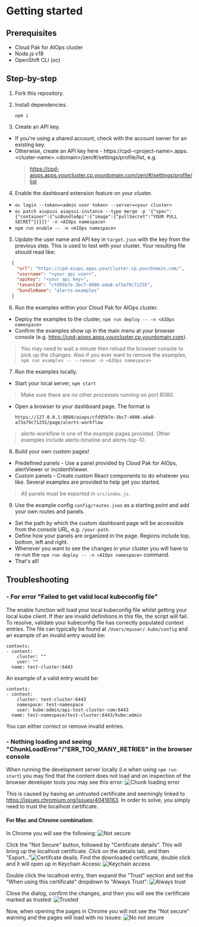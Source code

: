 # Getting started

## Prerequisites
- Cloud Pak for AIOps cluster
- Node.js v18
- OpenShift CLI (oc)

## Step-by-step
1. Fork this repository.

2. Install dependencies.

    `npm i`

3. Create an API key.
  - If you're using a shared account, check with the account owner for an existing key.
  - Otherwise, create an API key here - https://cpd-\<project-name\>.apps.\<cluster-name\>.\<domain\>/zen/#/settings/profile/list, e.g.
    > https://cpd-aiops.apps.yourcluster.cp.yourdomain.com/zen/#/settings/profile/list

4. Enable the dashboard extension feature on your cluster.
  - `oc login --token=<admin user token> --server=<your cluster>`
  - `oc patch aiopsui aiopsui-instance --type merge -p '{"spec":{"container":{"uiBundleApi":{"image":{"pullSecret":"YOUR PULL SECRET"}}}}}' -n <AIOps namespace>`
  - `npm run enable -- -n <AIOps namespace>`

5. Update the user name and API key in `target.json` with the key from the previous step. This is used to test with your cluster. Your resulting file should read like:
```json
  {
    "url": "https://cpd-aiops.apps.yourcluster.cp.yourdomain.com/",
    "username": "<your api user>",
    "apiKey": "<your api key>",
    "tenantId": "cfd95b7e-3bc7-4006-a4a8-a73a79c71255",
    "bundleName": "alerts-examples"
  }
```

6. Run the examples within your Cloud Pak for AIOps cluster.
  - Deploy the examples to the cluster, `npm run deploy -- -n <AIOps namespace>`
  - Confirm the examples show up in the main menu at your browser console (e.g. https://cpd-aiops.apps.yourcluster.cp.yourdomain.com).
  > You may need to wait a minute then reload the browser console to pick up the changes.
  > Also if you ever want to remove the examples, `npm run examples -- --remove -n <AIOps namespace>`

7. Run the examples locally.
  - Start your local server, `npm start`
  > Make sure there are no other processes running on port 8080.
  - Open a browser to your dashboard page. The format is

    `https://127.0.0.1:8080/aiops/cfd95b7e-3bc7-4006-a4a8-a73a79c71255/page/alerts-workflow`
  > alerts-workflow is one of the example pages provided. Other examples include alerts-timeline and alerts-top-10.

8. Build your own custom pages!
  - Predefined panels - Use a panel provided by Cloud Pak for AIOps, alertViewer or incidentViewer.
  - Custom panels - Create custom React components to do whatever you like. Several examples are provided to help get you started.
  > All panels must be exported in `src/index.js`.

9. Use the example config `config/routes.json` as a starting point and add your own routes and panels.
  - Set the path by which the custom dashboard page will be accessible from the console URL, e.g. `/your-path`.
  - Define how your panels are organized in the page. Regions include top, bottom, left and right.
  - Whenever you want to see the changes in your cluster you will have to re-run the ```npm run deploy -- -n <AIOps namespace>``` command.
  - That's all!


## Troubleshooting
### - For error "Failed to get valid local kubeconfig file"
The enable function will load your local kubeconfig file whilst getting your local kube client. If ther are invalid definitions in this file, the script will fail. To resolve, validate your kubeconfig file has correctly populated context entries. The file can typically be found at `/Users/myuser/.kube/config` and an example of an invalid entry would be:
```
contexts:
- context:
    cluster: ""
    user: ""
  name: test-cluster:6443
```

An example of a valid entry would be:
```
contexts:
- context:
    cluster: test-cluster:6443
    namespace: test-namespace
    user: kube:admin/api-test-cluster-com:6443
  name: test-namespace/test-cluster:6443/kube:admin
```

You can either correct or remove invalid entries.

### - Nothing loading and seeing "ChunkLoadError"/"ERR_TOO_MANY_RETRIES" in the browser console
When running the development server locally (i.e when using `npm run start`) you may find that the content does not load and on inspection of the browser developer tools you may see this error:
![Chunk loading error](images/chunk_loading_error.png)

This is caused by having an untrusted certificate and seemingly linked to https://issues.chromium.org/issues/40418163. In order to solve, you simply need to trust the localhost certificate.

#### For Mac and Chrome combination:

In Chrome you will see the following:
![Not secure](images/not_secure.png)

Click the "Not Secure" button, followed by "Certificate details". This will bring up the localhost certificate. Click on the details tab, and then "Export..."![Certifcate deails](images/certificate_details.png). Find the downloaded certificate, double click and it will open up in Keychain Access:
![Keychain access](images/keychain_access.png)

Double click the localhost entry, then expand the "Trust" section and set the "When using this certificate" dropdown to "Always Trust":
![Always trust](images/always_trust.png)

Close the dialog, confirm the changes, and then you will see the certificate marked as trusted:
![Trusted](images/trusted.png)

Now, when opening the pages in Chrome you will not see the "Not secure" warning and the pages will load with no issues:
![No not secure](images/no_not_secure.png)